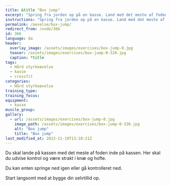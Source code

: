 ```yaml
---
title: &title "Box jump"
excerpt: "Spring fra jorden op på en kasse. Land med det meste af foden på kassen. Inden du springer ned, skal du udvise kontrol. "
instructions: "Spring fra jorden op på en kasse. Land med det meste af foden på kassen. Inden du springer ned, skal du udvise kontrol. "
permalink: /oevelse/box-jump/
redirect_from: /node/366
id: 366
language: da
header:
  overlay_image: /assets/images/exercises/box-jump-0.jpg
  teaser: /assets/images/exercises/box-jump-0-320.jpg
  caption: *title
tags:
  - Hård styrkeøvelse
  - kasse
  - crossfit
categories:
  - Hård styrkeøvelse
training_type: 
training_focus: 
equipment:
  - kasse
muscle_group:
gallery:
  - url: /assets/images/exercises/box-jump-0.jpg
    image_path: /assets/images/exercises/box-jump-0-320.jpg
    alt: "Box jump"
    title: "Box jump"
last_modified_at: 2013-11-19T13:18:21Z
---
```


Du skal lande på kassen med det meste af foden inde på kassen. Her skal du udvise kontrol og være strakt i knæ og hofte.

Du kan enten springe ned igen eller gå kontrolleret ned.

Start langsomt med at bygge din selvtillid op.
